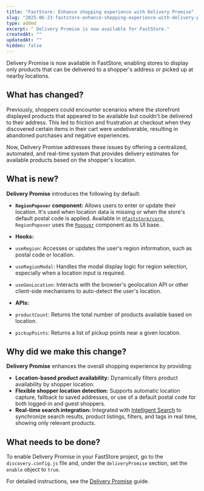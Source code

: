 ```yaml
---
title: "FastStore: Enhance shopping experience with Delivery Promise"
slug: "2025-06-23-faststore-enhance-shopping-experience-with-delivery-promise"
type: added
excerpt: " Delivery Promise is now available for FastStore."
createdAt: ""
updatedAt: ""
hidden: false
---
```


Delivery Promise is now available in FastStore, enabling stores to display only products that can be delivered to a shopper's address or picked up at nearby locations.

## What has changed?

Previously, shoppers could encounter scenarios where the storefront displayed products that appeared to be available but couldn't be delivered to their address. This led to friction and frustration at checkout when they discovered certain items in their cart were undeliverable, resulting in abandoned purchases and negative experiences.

Now, Delivery Promise addresses these issues by offering a centralized, automated, and real-time system that provides delivery estimates for available products based on the shopper's location.

## What is new?

**Delivery Promise** introduces the following by default:

- **`RegionPopover` component:** Allows users to enter or update their location. It's used when location data is missing or when the store's default postal code is applied. Available in [`@faststore/core`](https://developers.vtex.com/docs/guides/faststore/project-structure-overview#packagejson), `RegionPopover` uses the [`Popover`](https://developers.vtex.com/docs/guides/faststore/molecules-popover) component as its UI base.

- **Hooks:**
- `useRegion`: Accesses or updates the user's region information, such as postal code or location.
- `useRegionModal`: Handles the modal display logic for region selection, especially when a location input is required.
- `useGeoLocation`: Interacts with the browser's geolocation API or other client-side mechanisms to auto-detect the user's location.

- **APIs:**
- `productCount`: Returns the total number of products available based on location.
- `pickupPoints`: Returns a list of pickup points near a given location.

## Why did we make this change?

**Delivery Promise** enhances the overall shopping experience by providing:

- **Location-based product availability:** Dynamically filters product availability by shopper location.
- **Flexible shopper location detection:** Supports automatic location capture, fallback to saved addresses, or use of a default postal code for both logged-in and guest shoppers.
- **Real-time search integration:** Integrated with [Intelligent Search](https://help.vtex.com/tracks/vtex-intelligent-search) to synchronize search results, product listings, filters, and tags in real time, showing only relevant products.

## What needs to be done?

To enable Delivery Promise in your FastStore project, go to the `discovery.config.js` file and, under the `deliveryPromise` section, set the `enable` object to `true`.

For detailed instructions, see the [Delivery Promise](LINK) guide.
